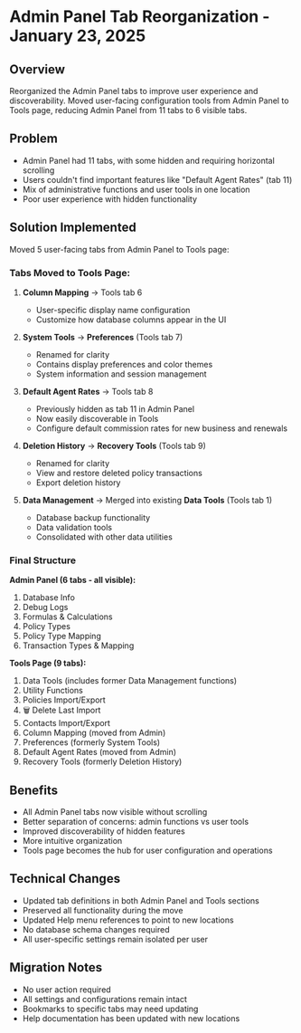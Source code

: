 # Admin Panel Tab Reorganization - January 23, 2025

## Overview
Reorganized the Admin Panel tabs to improve user experience and discoverability. Moved user-facing configuration tools from Admin Panel to Tools page, reducing Admin Panel from 11 tabs to 6 visible tabs.

## Problem
- Admin Panel had 11 tabs, with some hidden and requiring horizontal scrolling
- Users couldn't find important features like "Default Agent Rates" (tab 11)
- Mix of administrative functions and user tools in one location
- Poor user experience with hidden functionality

## Solution Implemented
Moved 5 user-facing tabs from Admin Panel to Tools page:

### Tabs Moved to Tools Page:
1. **Column Mapping** → Tools tab 6
   - User-specific display name configuration
   - Customize how database columns appear in the UI

2. **System Tools** → **Preferences** (Tools tab 7)
   - Renamed for clarity
   - Contains display preferences and color themes
   - System information and session management

3. **Default Agent Rates** → Tools tab 8
   - Previously hidden as tab 11 in Admin Panel
   - Now easily discoverable in Tools
   - Configure default commission rates for new business and renewals

4. **Deletion History** → **Recovery Tools** (Tools tab 9)
   - Renamed for clarity
   - View and restore deleted policy transactions
   - Export deletion history

5. **Data Management** → Merged into existing **Data Tools** (Tools tab 1)
   - Database backup functionality
   - Data validation tools
   - Consolidated with other data utilities

### Final Structure

**Admin Panel (6 tabs - all visible):**
1. Database Info
2. Debug Logs
3. Formulas & Calculations
4. Policy Types
5. Policy Type Mapping
6. Transaction Types & Mapping

**Tools Page (9 tabs):**
1. Data Tools (includes former Data Management functions)
2. Utility Functions
3. Policies Import/Export
4. 🗑️ Delete Last Import
5. Contacts Import/Export
6. Column Mapping (moved from Admin)
7. Preferences (formerly System Tools)
8. Default Agent Rates (moved from Admin)
9. Recovery Tools (formerly Deletion History)

## Benefits
- All Admin Panel tabs now visible without scrolling
- Better separation of concerns: admin functions vs user tools
- Improved discoverability of hidden features
- More intuitive organization
- Tools page becomes the hub for user configuration and operations

## Technical Changes
- Updated tab definitions in both Admin Panel and Tools sections
- Preserved all functionality during the move
- Updated Help menu references to point to new locations
- No database schema changes required
- All user-specific settings remain isolated per user

## Migration Notes
- No user action required
- All settings and configurations remain intact
- Bookmarks to specific tabs may need updating
- Help documentation has been updated with new locations